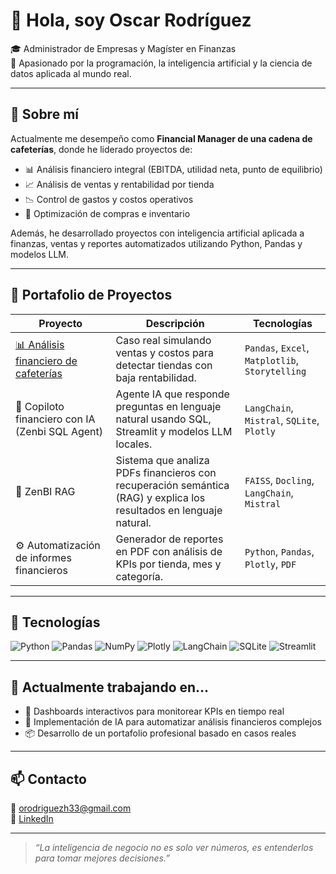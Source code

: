 
# 👋 Hola, soy Oscar Rodríguez

🎓 Administrador de Empresas y Magíster en Finanzas  
🧠 Apasionado por la programación, la inteligencia artificial y la ciencia de datos aplicada al mundo real.

---

## 🧭 Sobre mí

Actualmente me desempeño como **Financial Manager de una cadena de cafeterías**, donde he liderado proyectos de:

- 📊 Análisis financiero integral (EBITDA, utilidad neta, punto de equilibrio)
- 📈 Análisis de ventas y rentabilidad por tienda
- 📉 Control de gastos y costos operativos
- 🛒 Optimización de compras e inventario

Además, he desarrollado proyectos con inteligencia artificial aplicada a finanzas, ventas y reportes automatizados utilizando Python, Pandas y modelos LLM.

---

## 🚀 Portafolio de Proyectos

| Proyecto | Descripción | Tecnologías |
|---------|-------------|-------------|
| [📊 Análisis financiero de cafeterías](https://github.com/tu_usuario/proyecto-finanzas-cafeterias) | Caso real simulando ventas y costos para detectar tiendas con baja rentabilidad. | `Pandas`, `Excel`, `Matplotlib`, `Storytelling` |
| 🤖 Copiloto financiero con IA (Zenbi SQL Agent) | Agente IA que responde preguntas en lenguaje natural usando SQL, Streamlit y modelos LLM locales. | `LangChain`, `Mistral`, `SQLite`, `Plotly` |
| 🧠 ZenBI RAG | Sistema que analiza PDFs financieros con recuperación semántica (RAG) y explica los resultados en lenguaje natural. | `FAISS`, `Docling`, `LangChain`, `Mistral` |
| ⚙️ Automatización de informes financieros | Generador de reportes en PDF con análisis de KPIs por tienda, mes y categoría. | `Python`, `Pandas`, `Plotly`, `PDF` |

---

## 🧰 Tecnologías

![Python](https://img.shields.io/badge/-Python-3776AB?logo=python&logoColor=white)
![Pandas](https://img.shields.io/badge/-Pandas-150458?logo=pandas&logoColor=white)
![NumPy](https://img.shields.io/badge/-NumPy-013243?logo=numpy&logoColor=white)
![Plotly](https://img.shields.io/badge/-Plotly-3F4F75?logo=plotly&logoColor=white)
![LangChain](https://img.shields.io/badge/-LangChain-000000?logo=langchain&logoColor=white)
![SQLite](https://img.shields.io/badge/-SQLite-07405e?logo=sqlite&logoColor=white)
![Streamlit](https://img.shields.io/badge/-Streamlit-FF4B4B?logo=streamlit&logoColor=white)

---

## 📌 Actualmente trabajando en...

- 🔁 Dashboards interactivos para monitorear KPIs en tiempo real
- 🧠 Implementación de IA para automatizar análisis financieros complejos
- 📦 Desarrollo de un portafolio profesional basado en casos reales

---

## 📫 Contacto

📧 orodriguezh33@gmail.com  
🔗 [LinkedIn](http://linkedin.com/in/oscar-rodriguez-7b341823b)


---

> *“La inteligencia de negocio no es solo ver números, es entenderlos para tomar mejores decisiones.”*

